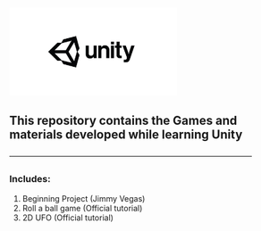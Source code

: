 # 
<img src="https://github.com/Kechushou/Unity/blob/master/images/unity.jpg" width="300">

## This repository contains the Games and materials developed while learning Unity
———————————————————————————————
### Includes:
1. Beginning Project (Jimmy Vegas)
2. Roll a ball game (Official tutorial)
3. 2D UFO (Official tutorial)
